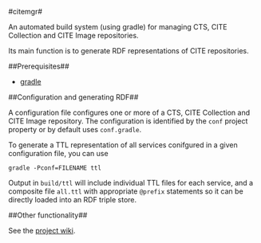 #citemgr#

An automated build system (using gradle) for managing CTS, CITE Collection and CITE Image repositories.

Its main function is to generate RDF representations of CITE repositories.

##Prerequisites##

- [gradle](http://www.gradle.org/)


##Configuration  and generating RDF##

A configuration file configures one or more of a CTS, CITE Collection and 
CITE Image repository. The configuration is identified by the `conf` project
property or by default uses `conf.gradle`.  



To generate a TTL representation of
all services conifgured in a given configuration file, you can use

    gradle -Pconf=FILENAME ttl
    

Output in `build/ttl` will include individual TTL files for each service, and a composite
file `all.ttl` with appropriate `@prefix` statements so it can be directly loaded into
an RDF triple store.

##Other functionality##

See the [project wiki](https://github.com/cite-architecture/citemgr/wiki).



